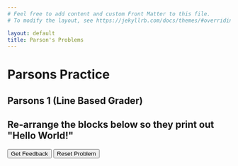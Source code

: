 ```yaml
---
# Feel free to add content and custom Front Matter to this file.
# To modify the layout, see https://jekyllrb.com/docs/themes/#overriding-theme-defaults

layout: default
title: Parson's Problems
---
```

# Parsons Practice

## Parsons 1 (Line Based Grader)
## Re-arrange the blocks below so they print out "Hello World!"

<div id="p1-sortableTrash" class="sortable-code"></div>
<div id="p1-sortable" class="sortable-code"></div>
<div style="clear:both;"></div>
<p>
    <input id="p1-feedbackLink" value="Get Feedback" type="button" />
    <input id="p1-newInstanceLink" value="Reset Problem" type="button" />
</p>

<!--- Change below here
Generator is at : https://codio.github.io/parsons-puzzle-ui/dist/
--->

<script type="text/javascript"> 
(function(){
  var initial = "void setup ()\n" +
    "{\n" +
    "  Serial.begin(9600);\n" +
    "}\n" +
    "void loop()\n" +
    "{\n" +
    "while (true)\n" +
    "  {\n" +
    "  Serial.println(&quot;test&quot;);\n" +
    "  delay(1000);\n" +
    "  }\n" +
    "}\n" +
    "while (false) #distractor\n" +
    "void set up () #distractor\n" +
    "  Serial.begin(9600) #distractor";
  var parsonsPuzzle = new ParsonsWidget({
    "sortableId": "Activity 1-sortable",
    "max_wrong_lines": 10,
    "grader": ParsonsWidget._graders.LineBasedGrader,
    "exec_limit": 2500,
    "can_indent": true,
    "x_indent": 50,
    "lang": "en",
    "trashId": "Activity 1-sortableTrash"
  });
  parsonsPuzzle.init(initial);
  parsonsPuzzle.shuffleLines();
  $("#Activity 1-newInstanceLink").click(function(event){ 
      event.preventDefault(); 
      parsonsPuzzle.shuffleLines(); 
  }); 
  $("#Activity 1-feedbackLink").click(function(event){ 
      event.preventDefault(); 
      parsonsPuzzle.getFeedback(); 
  }); 
})(); 
</script>


